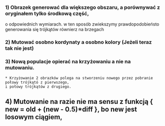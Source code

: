 ### 1) Obrazek generować dla większego obszaru, a porównywać z oryginałem tylko środkową część,
o odpowiednich wymiarach. w ten sposób zwiekszymy prawdopodobieństo generowania się trójkątów równierz na brzegach

### 2) Mutować osobno kordynaty a osobno kolory (Jeżeli teraz tak nie jest)

### 3) Nową populacje opierać na krzyżowaniu a nie na mutowaniu.
    * Krzyżowanie 2 obrazków polega na stworzeniu nowego przez pobranie połowy trójkątó z pierwszego,
    i połowy trójkątów z drugiego.

## 4) Mutowanie na razie nie ma sensu z funkcją { new = old + (new - 0.5)*diff }, bo new jest losowym ciągiem,
